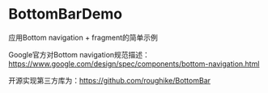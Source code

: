 # BottomBarDemo
应用Bottom navigation + fragment的简单示例

Google官方对Bottom navigation规范描述：https://www.google.com/design/spec/components/bottom-navigation.html

开源实现第三方库为：https://github.com/roughike/BottomBar
